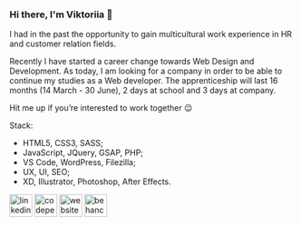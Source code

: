 ### Hi there, I'm Viktoriia 👋


I had in the past the opportunity to gain multicultural work experience in HR and customer relation fields.
 
Recently I have started a career change towards Web Design and Development. As today, I am looking for a company in order to be able to continue my studies as a Web developer. 
The apprenticeship will last 16 months (14 March - 30 June), 2 days at school and 3 days at company. 

Hit me up if you’re interested to work together 😉

Stack:
- HTML5, CSS3, SASS;
- JavaScript, JQuery, GSAP, PHP;
- VS Code, WordPress, Filezilla;
- UX, UI, SEO;
- XD, Illustrator, Photoshop, After Effects.




[<img src='https://cdn.jsdelivr.net/npm/simple-icons@3.0.1/icons/linkedin.svg' alt='linkedin' height='40'>](https://www.linkedin.com/in/https://www.linkedin.com/in/viktoriia-zaichuk-a303ba123//)  [<img src='https://cdn.jsdelivr.net/npm/simple-icons@3.0.1/icons/codepen.svg' alt='codepen' height='40'>](https://codepen.io/https://codepen.io/viktoriiazaichuk)  [<img src='https://cdn.jsdelivr.net/npm/simple-icons@3.0.1/icons/icloud.svg' alt='website' height='40'>](https://vikazaichuk.com/)  [<img src='https://cdn.jsdelivr.net/npm/simple-icons@3.0.1/icons/behance.svg' alt='behance' height='40'>](https://www.behance.net/vikazaichuk)  



<!--
**ViktoriiaZaichuk/ViktoriiaZaichuk** is a ✨ _special_ ✨ repository because its `README.md` (this file) appears on your GitHub profile.

Here are some ideas to get you started:

- 🔭 I’m currently working on ...
- 🌱 I’m currently learning ...
- 👯 I’m looking to collaborate on ...
- 🤔 I’m looking for help with ...
- 💬 Ask me about ...
- 📫 How to reach me: ...
- 😄 Pronouns: ...
- ⚡ Fun fact: ...
-->
